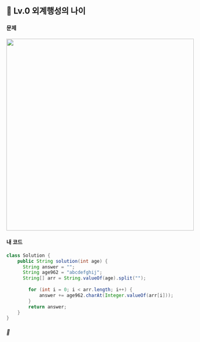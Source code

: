 ## 📍 Lv.0 외계행성의 나이 <br>

#### 문제 <br>
<img src="https://github.com/yejinsohn/TIL/assets/104317217/279dd2ac-0805-4eb7-8f7f-0eb644fd55c1" width="490" height="500"/>

#### 내 코드 <br>

```Java
class Solution {
	public String solution(int age) {
      String answer = "";
      String age962 = "abcdefghij";
      String[] arr = String.valueOf(age).split("");
        
        for (int i = 0; i < arr.length; i++) {
        	answer += age962.charAt(Integer.valueOf(arr[i]));
		}
        return answer;
    }
}
```

##### 🌿 
